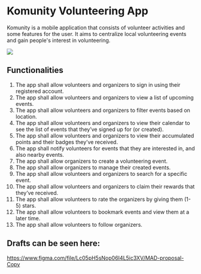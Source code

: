 # Komunity Volunteering App
Komunity is a mobile application that consists of volunteer activities and some features for the user. It aims to centralize local volunteering events and gain people's interest in volunteering.  

![](https://media.giphy.com/media/LPVGy8257uOuca6NXQ/source.gif)


## Functionalities 
1. The app shall allow volunteers and organizers to sign in using their registered account.
2. The app shall allow volunteers and organizers to view a list of upcoming events.
3. The app shall allow volunteers and organizers to filter events based on location.
4. The app shall allow volunteers and organizers to view their calendar to see the list of events that they’ve signed up for (or created).
5. The app shall allow volunteers and organizers to view their accumulated points and their badges they’ve received.
6. The app shall notify volunteers for events that they are interested in, and also nearby events.
7. The app shall allow organizers to create a volunteering event.
8. The app shall allow organizers to manage their created events.
9. The app shall allow volunteers and organizers to search for a specific event.
10. The app shall allow volunteers and organizers to claim their rewards that they’ve received.
11. The app shall allow volunteers to rate the organizers by giving them (1-5) stars.
12. The app shall allow volunteers to bookmark events and view them at a later time.
13. The app shall allow volunteers to follow organizers.

## Drafts can be seen here:
https://www.figma.com/file/Lc05pH5sNop06I4L5ic3XV/MAD-proposal-Copy

